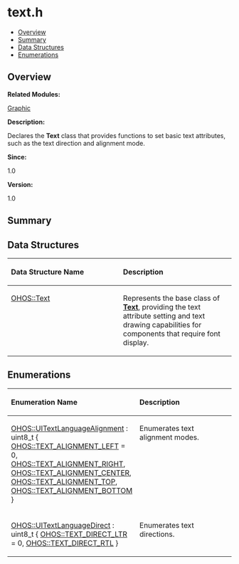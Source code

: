 # text.h<a name="ZH-CN_TOPIC_0000001054918135"></a>

-   [Overview](#section1812853741165629)
-   [Summary](#section357133677165629)
-   [Data Structures](#nested-classes)
-   [Enumerations](#enum-members)

## **Overview**<a name="section1812853741165629"></a>

**Related Modules:**

[Graphic](Graphic.md)

**Description:**

Declares the  **Text**  class that provides functions to set basic text attributes, such as the text direction and alignment mode. 

**Since:**

1.0

**Version:**

1.0

## **Summary**<a name="section357133677165629"></a>

## Data Structures<a name="nested-classes"></a>

<a name="table1054526914165629"></a>
<table><thead align="left"><tr id="row360302731165629"><th class="cellrowborder" valign="top" width="50%" id="mcps1.1.3.1.1"><p id="p1325025748165629"><a name="p1325025748165629"></a><a name="p1325025748165629"></a>Data Structure Name</p>
</th>
<th class="cellrowborder" valign="top" width="50%" id="mcps1.1.3.1.2"><p id="p2015677473165629"><a name="p2015677473165629"></a><a name="p2015677473165629"></a>Description</p>
</th>
</tr>
</thead>
<tbody><tr id="row173659678165629"><td class="cellrowborder" valign="top" width="50%" headers="mcps1.1.3.1.1 "><p id="p1413414526165629"><a name="p1413414526165629"></a><a name="p1413414526165629"></a><a href="OHOS-Text.md">OHOS::Text</a></p>
</td>
<td class="cellrowborder" valign="top" width="50%" headers="mcps1.1.3.1.2 "><p id="p1239541881165629"><a name="p1239541881165629"></a><a name="p1239541881165629"></a>Represents the base class of <strong id="b1668798605165629"><a name="b1668798605165629"></a><a name="b1668798605165629"></a><a href="OHOS-Text.md">Text</a></strong>, providing the text attribute setting and text drawing capabilities for components that require font display. </p>
</td>
</tr>
</tbody>
</table>

## Enumerations<a name="enum-members"></a>

<a name="table1626258632165629"></a>
<table><thead align="left"><tr id="row1001915215165629"><th class="cellrowborder" valign="top" width="50%" id="mcps1.1.3.1.1"><p id="p2008354375165629"><a name="p2008354375165629"></a><a name="p2008354375165629"></a>Enumeration Name</p>
</th>
<th class="cellrowborder" valign="top" width="50%" id="mcps1.1.3.1.2"><p id="p736084761165629"><a name="p736084761165629"></a><a name="p736084761165629"></a>Description</p>
</th>
</tr>
</thead>
<tbody><tr id="row1093786678165629"><td class="cellrowborder" valign="top" width="50%" headers="mcps1.1.3.1.1 "><p id="p1494309434165629"><a name="p1494309434165629"></a><a name="p1494309434165629"></a><a href="Graphic.md#ga3f99b58f731a37cacde72d5e0c934593">OHOS::UITextLanguageAlignment</a> : uint8_t {   <a href="Graphic.md#gga3f99b58f731a37cacde72d5e0c934593a37453e521c390e6157ac2efff1197a43">OHOS::TEXT_ALIGNMENT_LEFT</a> = 0, <a href="Graphic.md#gga3f99b58f731a37cacde72d5e0c934593af6fdcea7d95056a0bab016ba7bee66bd">OHOS::TEXT_ALIGNMENT_RIGHT</a>, <a href="Graphic.md#gga3f99b58f731a37cacde72d5e0c934593a1dd445f9b6987a84a7022885ea13c81c">OHOS::TEXT_ALIGNMENT_CENTER</a>, <a href="Graphic.md#gga3f99b58f731a37cacde72d5e0c934593a33dfd4e235bcc2f6f42f4efc8c8264a2">OHOS::TEXT_ALIGNMENT_TOP</a>,   <a href="Graphic.md#gga3f99b58f731a37cacde72d5e0c934593aa7798629aa2199c86cb668e94115186c">OHOS::TEXT_ALIGNMENT_BOTTOM</a> }</p>
</td>
<td class="cellrowborder" valign="top" width="50%" headers="mcps1.1.3.1.2 "><p id="p382474257165629"><a name="p382474257165629"></a><a name="p382474257165629"></a>Enumerates text alignment modes. </p>
</td>
</tr>
<tr id="row1609677161165629"><td class="cellrowborder" valign="top" width="50%" headers="mcps1.1.3.1.1 "><p id="p287679773165629"><a name="p287679773165629"></a><a name="p287679773165629"></a><a href="Graphic.md#ga0c108f97781843f67c101b47b6c00cf0">OHOS::UITextLanguageDirect</a> : uint8_t { <a href="Graphic.md#gga0c108f97781843f67c101b47b6c00cf0a387cedfce95a736f28a1c2748086b1a9">OHOS::TEXT_DIRECT_LTR</a> = 0, <a href="Graphic.md#gga0c108f97781843f67c101b47b6c00cf0a76658b82f45d4136910ded0c22afe7f8">OHOS::TEXT_DIRECT_RTL</a> }</p>
</td>
<td class="cellrowborder" valign="top" width="50%" headers="mcps1.1.3.1.2 "><p id="p1857695327165629"><a name="p1857695327165629"></a><a name="p1857695327165629"></a>Enumerates text directions. </p>
</td>
</tr>
</tbody>
</table>

